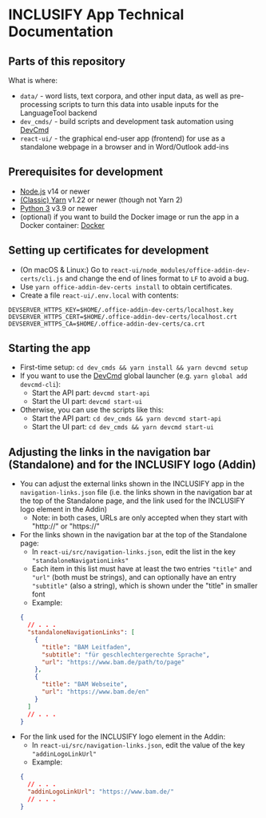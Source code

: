 # INCLUSIFY App Technical Documentation

## Parts of this repository

What is where:

- `data/` - word lists, text corpora, and other input data, as well as pre-processing scripts to turn this data into usable inputs for the LanguageTool backend
- `dev_cmds/` - build scripts and development task automation using [DevCmd](https://github.com/XITASO/devcmd)
- `react-ui/` - the graphical end-user app (frontend) for use as a standalone webpage in a browser and in Word/Outlook add-ins

## Prerequisites for development

- [Node.js](https://nodejs.org/en/) v14 or newer
- [(Classic) Yarn](https://classic.yarnpkg.com/lang/en/) v1.22 or newer (though not Yarn 2)
- [Python 3](https://www.python.org/) v3.9 or newer
- (optional) if you want to build the Docker image or run the app in a Docker container: [Docker](https://www.docker.com/)

## Setting up certificates for development

- (On macOS & Linux:) Go to `react-ui/node_modules/office-addin-dev-certs/cli.js` and change the end of lines format to `LF` to avoid a bug.
- Use `yarn office-addin-dev-certs install` to obtain certificates.
- Create a file `react-ui/.env.local` with contents:

```
DEVSERVER_HTTPS_KEY=$HOME/.office-addin-dev-certs/localhost.key
DEVSERVER_HTTPS_CERT=$HOME/.office-addin-dev-certs/localhost.crt
DEVSERVER_HTTPS_CA=$HOME/.office-addin-dev-certs/ca.crt
```

## Starting the app

- First-time setup: `cd dev_cmds && yarn install && yarn devcmd setup`
- If you want to use the [DevCmd](https://github.com/XITASO/devcmd) global launcher (e.g. `yarn global add devcmd-cli`):
  - Start the API part: `devcmd start-api`
  - Start the UI part: `devcmd start-ui`
- Otherwise, you can use the scripts like this:
  - Start the API part: `cd dev_cmds && yarn devcmd start-api`
  - Start the UI part: `cd dev_cmds && yarn devcmd start-ui`

## Adjusting the links in the navigation bar (Standalone) and for the INCLUSIFY logo (Addin)

- You can adjust the external links shown in the INCLUSIFY app in the `navigation-links.json` file (i.e. the links shown in the navigation bar at the top of the Standalone page, and the link used for the INCLUSIFY logo element in the Addin)
  - Note: in both cases, URLs are only accepted when they start with "http://" or "https://"
- For the links shown in the navigation bar at the top of the Standalone page:
  - In `react-ui/src/navigation-links.json`, edit the list in the key `"standaloneNavigationLinks"`
  - Each item in this list must have at least the two entries `"title"` and `"url"` (both must be strings), and can optionally have an entry `"subtitle"` (also a string), which is shown under the "title" in smaller font
  - Example:
  ```json
  {
    // . . .
    "standaloneNavigationLinks": [
      {
        "title": "BAM Leitfaden",
        "subtitle": "für geschlechtergerechte Sprache",
        "url": "https://www.bam.de/path/to/page"
      },
      {
        "title": "BAM Webseite",
        "url": "https://www.bam.de/en"
      }
    ]
    // . . .
  }
  ```
- For the link used for the INCLUSIFY logo element in the Addin:
  - In `react-ui/src/navigation-links.json`, edit the value of the key `"addinLogoLinkUrl"`
  - Example:
  ```json
  {
    // . . .
    "addinLogoLinkUrl": "https://www.bam.de/"
    // . . .
  }
  ```
